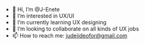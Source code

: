 - 👋 Hi, I’m @J-Enete
- 👀 I’m interested in UX/UI
- 🌱 I’m currently learning UX designing
- 💞️ I’m looking to collaborate on all kinds of UX jobs
- 📫 How to reach me: judejideofor@gmail.com

<!---
J-Enete/J-Enete is a ✨ special ✨ repository because its `README.md` (this file) appears on your GitHub profile.
You can click the Preview link to take a look at your changes.
--->
